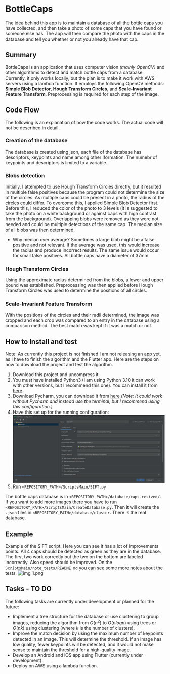 # BottleCaps

The idea behind this app is to maintain a database of all the bottle caps you have collected, and then take a photo of some caps that you have found or someone else has. The app will then compare the photo with the caps in the database and tell you whether or not you already have that cap. 

## Summary

BottleCaps is an application that uses computer vision _(mainly OpenCV)_ and other algorithms to detect and match bottle caps from a database. Currently, it only works locally, but the plan is to make it work with AWS servers using a lambda function. It employs the following OpenCV methods: __Simple Blob Detector__, __Hough Transform Circles__, and __Scale-Invariant Feature Transform__. Preprocessing is required for each step of the image.

## Code Flow

The following is an explanation of how the code works. The actual code will not be described in detail.

### Creation of the database

The database is created using json, each file of the database has descriptors, keypoints and name among other iformation. The numebr of keypoints and descriptors is limited to a variable.

### Blobs detection

Initially, I attempted to use Hough Transform Circles directly, but it resulted in multiple false positives because the program could not determine the size of the circles. As multiple caps could be present in a photo, the radius of the circles could differ. To overcome this, I applied Simple Blob Detector first. Before this, I reduced the color of the photo to 3 levels (it is suggested to take the photo on a white background or against caps with high contrast from the background). Overlapping blobs were removed as they were not needed and could be multiple detections of the same cap. The median size of all blobs was then determined.

- Why median over average? Sometimes a large blob might be a false positive and not relevant. If the average was used, this would increase the radius and produce incorrect results. The same issue would occur for small false positives. All bottle caps have a diameter of 37mm.

### Hough Transform Circles

Using the approximate radius determined from the blobs, a lower and upper bound was established. Preprocessing was then applied before Hough Transform Circles was used to determine the positions of all circles.

### Scale-Invariant Feature Transform

With the positions of the circles and their radii determined, the image was cropped and each crop was compared to an entry in the database using a comparison method. The best match was kept if it was a match or not.

## How to Install and test
Note: As currently this project is not finished I am not releasing an app yet, as I have to finish the algorithm and the Flutter app. Here are the steps on how to download the project and test the algorithm.

1. Download this project and uncompress it. 
2. You must have installed Python3 (I am using Python 3.10 it can work with other versions, but I recommend this one). You can install it from [here](https://www.python.org/downloads/).
3. Download Pycharm, you can download it from [here](https://www.jetbrains.com/es-es/pycharm/download/#section=windows) _(Note: It could work without Pycharm and instead use the terminal, but I recommend using this configuration.)_
4. Have this set up for the running configuration:
![img.png](img.png)
5. Run `<REPOSITORY_PATH>/ScriptsMain/SIFT.py`

The bottle caps database is in `<REPOSITORY_PATH>/database/caps-resized/`. If you want to add more images there you have to run `<REPOSITORY_PATH>/ScriptsMain/CreateDatabase.py`. Then it will create the `.json` files in `<REPOSITORY_PATH>/database/cluster`. There is the real database.


## Example 

Example of the SIFT script. Here you can see it has a lot of improvements points. All 4 caps should be detected as green as they are in the database. The first two work correctly but the two on the bottom are labeled incorrectly. Also speed should be improved. On the `ScriptsMain/note_tests/README.md` you can see some more notes about the tests.
![img_1.png](img_1.png)

## Tasks - TO DO 

The following tasks are currently under development or planned for the future:

- Implement a tree structure for the database or use clustering to group images, reducing the algorithm from $O(n^2)$ to $O(nlogn)$ using trees or $O(nk)$ using clustering (where $k$ is the number of clusters).
- Improve the match decision by using the maximum number of keypoints detected in an image. This will determine the threshold. If an image has low quality, fewer keypoints will be detected, and it would not make sense to maintain the threshold for a high-quality image.
- Develop an Android and iOS app using Flutter (currently under development).
- Deploy on AWS using a lambda function.
